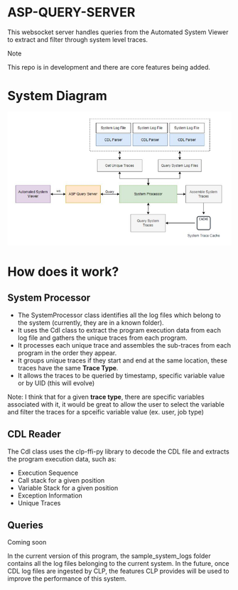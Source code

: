 # ASP-QUERY-SERVER
This websocket server handles queries from the Automated System Viewer to extract and filter through system level traces. 

> [!NOTE]  
> This repo is in development and there are core features being added.

# System Diagram
![Simplified AQS System Diagram](docs/system_diagram2.jpg)

# How does it work?

## System Processor
- The SystemProcessor class identifies all the log files which belong to the system (currently, they are in a known folder).
- It uses the Cdl class to extract the program execution data from each log file and gathers the unique traces from each program. 
- It processes each unique trace and assembles the sub-traces from each program in the order they appear.
- It groups unique traces if they start and end at the same location, these traces have the same **Trace Type**.
- It allows the traces to be queried by timestamp, specific variable value or by UID (this will evolve)
    
Note: I think that for a given **trace type**, there are specific variables associated with it, it would be great to allow the user to select the variable and filter the traces for a spceific variable value (ex. user, job type)

## CDL Reader
The Cdl class uses the clp-ffi-py library to decode the CDL file and extracts the program execution data, such as:
- Execution Sequence
- Call stack for a given position
- Variable Stack for a given position
- Exception Information
- Unique Traces

## Queries
Coming soon

In the current version of this program, the sample_system_logs folder contains all the log files belonging to the current system. In the future, once CDL log files are ingested by CLP, the features CLP provides will be used to improve the performance of this system.
